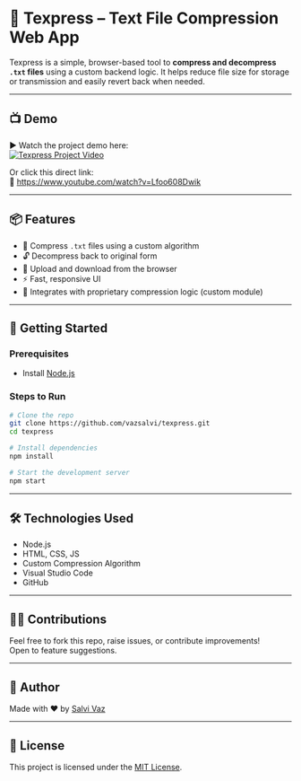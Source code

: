 # 📝 Texpress – Text File Compression Web App

Texpress is a simple, browser-based tool to **compress and decompress `.txt` files** using a custom backend logic. It helps reduce file size for storage or transmission and easily revert back when needed.

---

## 📺 Demo

▶️ Watch the project demo here:  
[![Texpress Project Video](https://img.youtube.com/vi/Lfoo608Dwik/0.jpg)](https://www.youtube.com/watch?v=Lfoo608Dwik)

Or click this direct link:  
🔗 https://www.youtube.com/watch?v=Lfoo608Dwik

---

## 📦 Features

- 🔐 Compress `.txt` files using a custom algorithm
- 🔓 Decompress back to original form
- 📁 Upload and download from the browser
- ⚡ Fast, responsive UI
- 🧠 Integrates with proprietary compression logic (custom module)

---

## 🚀 Getting Started

### Prerequisites
- Install [Node.js](https://nodejs.org/en/download/)

### Steps to Run

```bash
# Clone the repo
git clone https://github.com/vazsalvi/texpress.git
cd texpress

# Install dependencies
npm install

# Start the development server
npm start

```
---

## 🛠️ Technologies Used

- Node.js  
- HTML, CSS, JS  
- Custom Compression Algorithm  
- Visual Studio Code  
- GitHub  

---

## 🙋‍♀️ Contributions

Feel free to fork this repo, raise issues, or contribute improvements!  
Open to feature suggestions.  

---

## 👤 Author

Made with ❤️ by [Salvi Vaz](https://github.com/vazsalvi)  

---
## 📄 License

This project is licensed under the [MIT License](./LICENSE).


